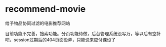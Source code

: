 # recommend-movie
给予物品协同过滤的电影推荐网站

目前功能不完善，搜索功能。分页功能待做，后台管理系统没写万，等以后有空补吧，session过期后的404页面没弄，只能说来应付课设了
